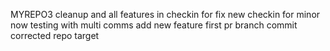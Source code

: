 MYREPO3
cleanup and all features in
checkin for fix
new checkin for minor
now testing with multi comms
add new feature
first pr branch commit
corrected repo target
